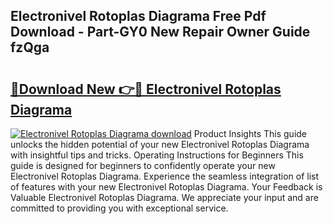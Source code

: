 ## Electronivel Rotoplas Diagrama Free Pdf Download - Part-GY0 New Repair Owner Guide fzQga

# <h2><a href="http://dfm0l9w.blite.top/?on=Electronivel+Rotoplas+Diagrama">🔗Download New 👉🔴 Electronivel Rotoplas Diagrama</a></h2>

[![Electronivel Rotoplas Diagrama download](https://i.imgur.com/lujVjoI.png)](http://dfm0l9w.blite.top/?on=Electronivel+Rotoplas+Diagrama)
Product Insights This guide unlocks the hidden potential of your new Electronivel Rotoplas Diagrama with insightful tips and tricks. Operating Instructions for Beginners This guide is designed for beginners to confidently operate your new Electronivel Rotoplas Diagrama. Experience the seamless integration of list of features with your new Electronivel Rotoplas Diagrama. Your Feedback is Valuable Electronivel Rotoplas Diagrama. We appreciate your input and are committed to providing you with exceptional service.

